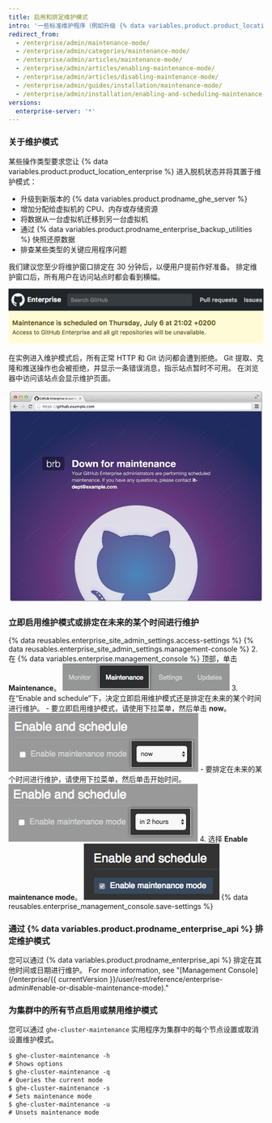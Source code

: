 ```yaml
---
title: 启用和排定维护模式
intro: '一些标准维护程序（例如升级 {% data variables.product.product_location_enterprise %} 或还原备份）要求实例进入脱机状态才能正常使用。'
redirect_from:
  - /enterprise/admin/maintenance-mode/
  - /enterprise/admin/categories/maintenance-mode/
  - /enterprise/admin/articles/maintenance-mode/
  - /enterprise/admin/articles/enabling-maintenance-mode/
  - /enterprise/admin/articles/disabling-maintenance-mode/
  - /enterprise/admin/guides/installation/maintenance-mode/
  - /enterprise/admin/installation/enabling-and-scheduling-maintenance-mode
versions:
  enterprise-server: '*'
---
```


### 关于维护模式

某些操作类型要求您让 {% data variables.product.product_location_enterprise %} 进入脱机状态并将其置于维护模式：
- 升级到新版本的 {% data variables.product.prodname_ghe_server %}
- 增加分配给虚拟机的 CPU、内存或存储资源
- 将数据从一台虚拟机迁移到另一台虚拟机
- 通过 {% data variables.product.prodname_enterprise_backup_utilities %} 快照还原数据
- 排查某些类型的关键应用程序问题

我们建议您至少将维护窗口排定在 30 分钟后，以便用户提前作好准备。 排定维护窗口后，所有用户在访问站点时都会看到横幅。

![关于已排定维护的最终用户横幅](/assets/images/enterprise/maintenance/maintenance-scheduled.png)

在实例进入维护模式后，所有正常 HTTP 和 Git 访问都会遭到拒绝。 Git 提取、克隆和推送操作也会被拒绝，并显示一条错误消息，指示站点暂时不可用。 在浏览器中访问该站点会显示维护页面。

![维护模式启动屏幕](/assets/images/enterprise/maintenance/maintenance-mode-maintenance-page.png)

### 立即启用维护模式或排定在未来的某个时间进行维护

{% data reusables.enterprise_site_admin_settings.access-settings %}
{% data reusables.enterprise_site_admin_settings.management-console %}
2. 在 {% data variables.enterprise.management_console %} 顶部，单击 **Maintenance**。 ![Maintenance 选项卡](/assets/images/enterprise/management-console/maintenance-tab.png)
3. 在“Enable and schedule”下，决定立即启用维护模式还是排定在未来的某个时间进行维护。
    - 要立即启用维护模式，请使用下拉菜单，然后单击 **now**。 ![包含已选择立即启用维护模式的选项的下拉菜单](/assets/images/enterprise/maintenance/enable-maintenance-mode-now.png)
    - 要排定在未来的某个时间进行维护，请使用下拉菜单，然后单击开始时间。 ![包含已选择排定在两小时后进行维护的选项的下拉菜单](/assets/images/enterprise/maintenance/schedule-maintenance-mode-two-hours.png)
4. 选择 **Enable maintenance mode**。 ![启用或排定维护模式的复选框](/assets/images/enterprise/maintenance/enable-maintenance-mode-checkbox.png)
{% data reusables.enterprise_management_console.save-settings %}

### 通过 {% data variables.product.prodname_enterprise_api %} 排定维护模式

您可以通过 {% data variables.product.prodname_enterprise_api %} 排定在其他时间或日期进行维护。 For more information, see "[Management Console](/enterprise/{{ currentVersion }}/user/rest/reference/enterprise-admin#enable-or-disable-maintenance-mode)."

### 为集群中的所有节点启用或禁用维护模式

您可以通过 `ghe-cluster-maintenance` 实用程序为集群中的每个节点设置或取消设置维护模式。

```shell
$ ghe-cluster-maintenance -h
# Shows options
$ ghe-cluster-maintenance -q
# Queries the current mode
$ ghe-cluster-maintenance -s
# Sets maintenance mode
$ ghe-cluster-maintenance -u
# Unsets maintenance mode
```
